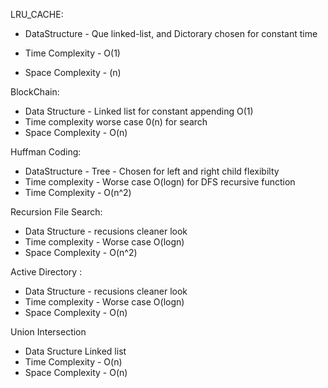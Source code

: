 LRU_CACHE:
- DataStructure - Que linked-list, and Dictorary chosen for constant time

- Time Complexity - O(1)
- Space Complexity - (n)

BlockChain:
- Data Structure - Linked list for constant appending O(1)
- Time complexity worse case 0(n) for search
- Space Complexity - O(n)

Huffman Coding:
- DataStructure - Tree - Chosen for left and right child flexibilty
- Time complexity - Worse case O(logn) for DFS recursive function
- Time Complexity - O(n^2)

Recursion File Search:
- Data Structure - recusions cleaner look
- Time complexity - Worse case O(logn)
- Space Complexity - O(n^2)

Active Directory :
- Data Structure - recusions cleaner look
- Time complexity - Worse case O(logn)
- Space Complexity - O(n)

Union Intersection
- Data Sructure Linked list
- Time Complexity - O(n)
- Space Complexity - O(n)
